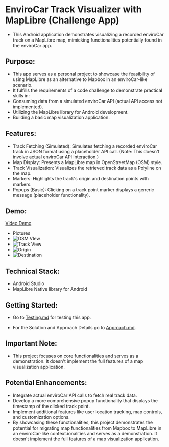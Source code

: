 # EnviroCar Track Visualizer with MapLibre (Challenge App)

* This Android application demonstrates visualizing a recorded enviroCar track on a MapLibre map, mimicking functionalities potentially found in the enviroCar app.
## Purpose:

* This app serves as a personal project to showcase the feasibility of using MapLibre as an alternative to Mapbox in an enviroCar-like scenario.
* It fulfills the requirements of a code challenge to demonstrate practical skills in:
* Consuming data from a simulated enviroCar API (actual API access not implemented).
* Utilizing the MapLibre library for Android development.
* Building a basic map visualization application.
## Features:
* Track Fetching (Simulated): Simulates fetching a recorded enviroCar track in JSON format using a placeholder API call. (Note: This doesn't involve actual enviroCar API interaction.)
* Map Display: Presents a MapLibre map in OpenStreetMap (OSM) style.
* Track Visualization: Visualizes the retrieved track data as a Polyline on the map.
* Markers: Highlights the track's origin and destination points with markers.
* Popups (Basic): Clicking on a track point marker displays a generic message (placeholder functionality).
## Demo:
[Video Demo](https://www.youtube.com/watch?v=JZKvMAWQqh4).
* Pictures
* ![OSM VIew](https://github.com/AshishKothariii/EnviroCarChallengeApp/blob/main/Publicdocs/OSM_view.png)
* ![Track View](https://github.com/AshishKothariii/EnviroCarChallengeApp/blob/main/Publicdocs/Track_View.png)
* ![Origin](https://github.com/AshishKothariii/EnviroCarChallengeApp/blob/main/Publicdocs/Origin%20Marker.png)
* ![Destination](https://github.com/AshishKothariii/EnviroCarChallengeApp/blob/main/Publicdocs/Destination%20Marker.png)
## Technical Stack:
* Android Studio
* MapLibre Native library for Android
## Getting Started:
* Go to [Testing.md](https://github.com/AshishKothariii/EnviroCarChallengeApp/blob/main/Testing.md) for testing this app.

* For the Solution and Approach Details go to [Approach.md](https://github.com/AshishKothariii/EnviroCarChallengeApp/blob/main/Approach.md).
## Important Note:
* This project focuses on core functionalities and serves as a demonstration. It doesn't implement the full features of a map visualization application.

## Potential Enhancements:
* Integrate actual enviroCar API calls to fetch real track data.
* Develop a more comprehensive popup functionality that displays the timestamp of the clicked track point.
* Implement additional features like user location tracking, map controls, and customization options.
* By showcasing these functionalities, this project demonstrates the potential for migrating map functionalities from Mapbox to MapLibre in an enviroCar-like context.ionalities and serves as a demonstration. It doesn't implement the full features of a map visualization application.

